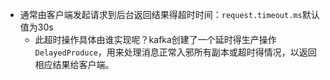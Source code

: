 - 通常由客户端发起请求到后台返回结果得超时时间：```request.timeout.ms```默认值为30s
  - 此超时操作具体由谁实现呢？kafka创建了一个延时得生产操作```DelayedProduce```，用来处理消息正常入邪所有副本或超时得情况，以返回相应结果给客户端。

